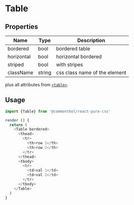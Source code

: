 # Table

## Properties

Name      | Type     | Description
--------- | -------- | -----------
bordered  | bool     | bordered table
horizontal | bool    | horizontal bordered
striped   | bool     | with stripes
className | string   | css class name of the element

plus all attributes from [`<table>`](https://developer.mozilla.org/en-US/docs/Web/HTML/Element/table).

## Usage

```js
import {Table} from '@commenthol/react-pure-css'

render () {
  return (
    <Table bordered>
      <thead>
        <tr>
          <th>row 1</th>
          <th>row 2</th>
        </tr>
      </thead>
      <tbody>
        <tr>
          <td>val 1</td>
          <td>val 2</td>
        </tr>
      </tbody>
    </Table>
  )
}
```
